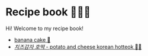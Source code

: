 # Recipe book 👩🏼‍🍳

Hi! Welcome to my recipe book!

- [banana cake 🍌](https://github.com/badw0lfff/recipe-book/blob/master/recipes/banana%20cake.md)
- [_치즈감자 호떡_  - potato and cheese korean hotteok 🥔🧀](https://github.com/badw0lfff/recipe-book/blob/master/recipes/%EC%B9%98%EC%A6%88%EA%B0%90%EC%9E%90%20%ED%98%B8%EB%96%A1%20%20-%20potato%20and%20cheese%20korean%20hotteok.md)